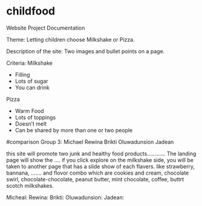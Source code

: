# childfood
Website Project Documentation

Theme: Letting children choose Milkshake or Pizza.

Description of the site: Two images and bullet points on a page.

Criteria:
Milkshake
- Filling
- Lots of sugar
- You can drink

Pizza
- Warm Food
- Lots of toppings
- Doesn’t melt
- Can be shared by more than one or two people

 #comparison
Group 3:
Michael
Rewina
Brikti
Oluwadunsion
Jadean

this site will promote two junk and healthy food products............
The landing page will show the ....
if you click explore on the milkshake side, you will be taken to another page that has a slide show of each flavers. like strawberry, bannana, ....... and flovor combo which are cookies and cream, chocolate swirl, chocolate-chocolate, peanut butter, mint chocolate, coffee, buttrt scotch milkshakes. 



Micheal:
Rewina:
Brikti:
Oluwadunsion:
Jadean: